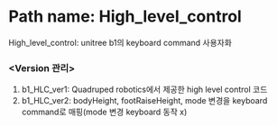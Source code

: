 # **Path name: High_level_control**

High_level_control: unitree b1의 keyboard command 사용자화



### <Version 관리>
1. b1_HLC_ver1: Quadruped robotics에서 제공한 high level control 코드
2. b1_HLC_ver2: bodyHeight, footRaiseHeight, mode 변경을 keyboard command로 매핑(mode 변경 keyboard 동작 x)
